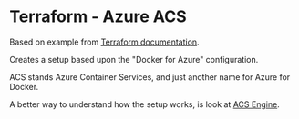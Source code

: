 # Terraform - Azure ACS

Based on example from [Terraform documentation](https://www.terraform.io/docs/providers/azurerm/r/container_service.html).

Creates a setup based upon the "Docker for Azure" configuration.

ACS stands Azure Container Services, and just another name for Azure for Docker.

A better way to understand how the setup works, is look at [ACS Engine](https://github.com/Azure/acs-engine).